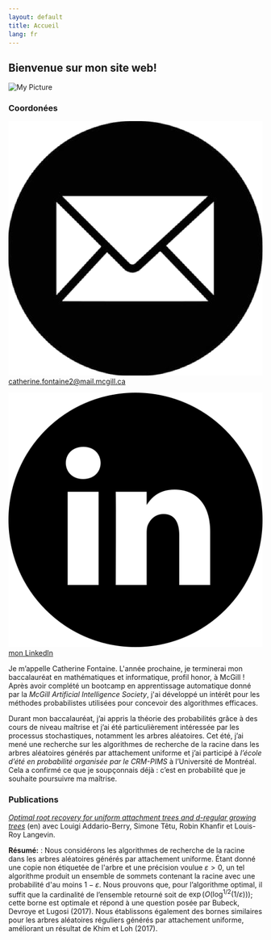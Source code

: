 ```yaml
---
layout: default
title: Accueil
lang: fr
---
```


## Bienvenue sur mon site web! 

<div class="right-block">
  <img src="/assets/images/my_pic.heic" alt="My Picture" class="profile-pic">
  <h3>Coordonées</h3>
  <div class="contact-info">
    <p><img src="/assets/images/email-icon.png" alt="Email" class="contact-icon"> <a href="mailto:catherine.fontaine2@mail.mcgill.ca">catherine.fontaine2@mail.mcgill.ca</a></p>
    <p><img src="/assets/images/linkedin-icon.png" alt="LinkedIn" class="contact-icon"> <a href="https://www.linkedin.com/in/catherine-f-236796206" target="_blank">mon LinkedIn</a></p>
  </div>
</div>  

Je m’appelle Catherine Fontaine. L'année prochaine, je terminerai mon baccalauréat en mathématiques et informatique, profil honor, à McGill ! Après avoir complété un bootcamp en apprentissage automatique donné par la *McGill Artificial Intelligence Society*, j'ai développé un intérêt pour les méthodes probabilistes utilisées pour concevoir des algorithmes efficaces.  

Durant mon baccalauréat, j’ai appris la théorie des probabilités grâce à des cours de niveau maîtrise et j’ai été particulièrement intéressée par les processus stochastiques, notamment les arbres aléatoires. Cet été, j’ai mené une recherche sur les algorithmes de recherche de la racine dans les arbres aléatoires générés par attachement uniforme et j’ai participé à *l’école d’été en probabilité organisée par le CRM-PIMS* à l’Université de Montréal. Cela a confirmé ce que je soupçonnais déjà : c’est en probabilité que je souhaite poursuivre ma maîtrise.

### Publications

[*Optimal root recovery for uniform attachment trees and d-regular growing trees*](https://arxiv.org/abs/2411.18614) (en) avec Louigi Addario-Berry, Simone Têtu, Robin Khanfir et Louis-Roy Langevin.

**Résumé:** : Nous considérons les algorithmes de recherche de la racine dans les arbres aléatoires générés par attachement uniforme. Étant donné une copie non étiquetée de l'arbre et une précision voulue $\varepsilon>0$, un tel algorithme produit un ensemble de sommets contenant la racine avec une probabilité d'au moins $1-\varepsilon$. Nous prouvons que, pour l’algorithme optimal, il suffit que la cardinalité de l’ensemble retourné soit de $\exp(O(\log^{1/2}(1/\varepsilon)))$; cette borne est optimale et répond à une question posée par Bubeck, Devroye et Lugosi (2017). Nous établissons également des bornes similaires pour les arbres aléatoires réguliers générés par attachement uniforme, améliorant un résultat de Khim et Loh (2017).


